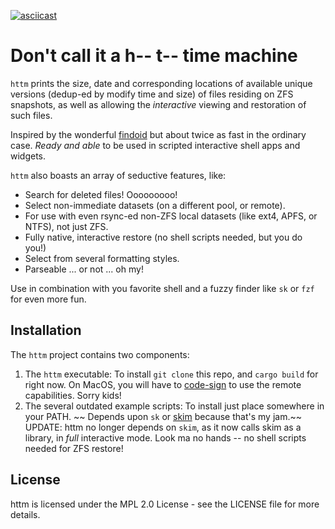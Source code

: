 [![asciicast](https://asciinema.org/a/qrTvMMDerBwnCga3X26LLdM37.svg)](https://asciinema.org/a/qrTvMMDerBwnCga3X26LLdM37)

# Don't call it a h-- t-- time machine

`httm` prints the size, date and corresponding locations of available unique versions (dedup-ed by modify time and size) of files residing on ZFS snapshots, as well as allowing the *interactive* viewing and restoration of such files.

Inspired by the wonderful [findoid](https://github.com/jimsalterjrs/sanoid) but about twice as fast in the ordinary case.  *Ready and able* to be used in scripted interactive shell apps and widgets.

`httm` also boasts an array of seductive features, like:

* Search for deleted files! Ooooooooo!
* Select non-immediate datasets (on a different pool, or remote).
* For use with even rsync-ed non-ZFS local datasets (like ext4, APFS, or NTFS), not just ZFS.
* Fully native, interactive restore (no shell scripts needed, but you do you!)
* Select from several formatting styles.
* Parseable ... or not ...  oh my!

Use in combination with you favorite shell and a fuzzy finder like `sk` or `fzf` for even more fun.

## Installation

The `httm` project contains two components:

1. The `httm` executable: To install `git clone` this repo, and `cargo build` for right now.  On MacOS, you will have to [code-sign](https://developer.apple.com/library/archive/documentation/Security/Conceptual/CodeSigningGuide/Procedures/Procedures.html) to use the remote capabilities.  Sorry kids!
3. The several outdated example scripts: To install just place somewhere in your PATH.  ~~ Depends upon `sk` or [skim](https://github.com/lotabout/skim) because that's my jam.~~  UPDATE: httm no longer depends on `skim`, as it now calls skim as a library, in *full* interactive mode.  Look ma no hands -- no shell scripts needed for ZFS restore!

## License

httm is licensed under the MPL 2.0 License - see the LICENSE file for more details.